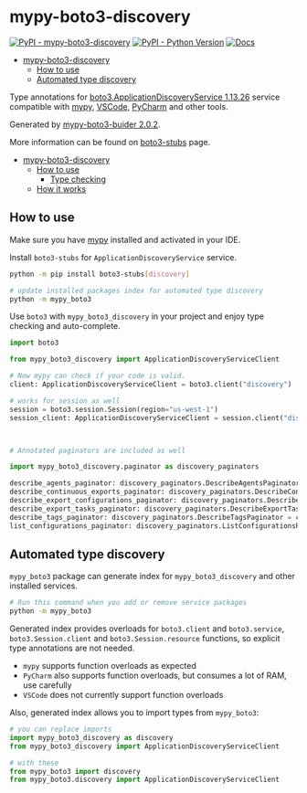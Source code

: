 # mypy-boto3-discovery

[![PyPI - mypy-boto3-discovery](https://img.shields.io/pypi/v/mypy-boto3-discovery.svg?color=blue)](https://pypi.org/project/mypy-boto3-discovery)
[![PyPI - Python Version](https://img.shields.io/pypi/pyversions/mypy-boto3-discovery.svg?color=blue)](https://pypi.org/project/mypy-boto3-discovery)
[![Docs](https://img.shields.io/readthedocs/mypy-boto3-builder.svg?color=blue)](https://mypy-boto3-builder.readthedocs.io/)

- [mypy-boto3-discovery](#mypy-boto3-discovery)
  - [How to use](#how-to-use)
  - [Automated type discovery](#automated-type-discovery)


Type annotations for
[boto3.ApplicationDiscoveryService 1.13.26](https://boto3.amazonaws.com/v1/documentation/api/1.13.26/reference/services/discovery.html#ApplicationDiscoveryService) service
compatible with [mypy](https://github.com/python/mypy), [VSCode](https://code.visualstudio.com/),
[PyCharm](https://www.jetbrains.com/pycharm/) and other tools.

Generated by [mypy-boto3-buider 2.0.2](https://github.com/vemel/mypy_boto3_builder).

More information can be found on [boto3-stubs](https://pypi.org/project/boto3-stubs/) page.

- [mypy-boto3-discovery](#mypy-boto3-discovery)
  - [How to use](#how-to-use)
    - [Type checking](#type-checking)
  - [How it works](#how-it-works)

## How to use

Make sure you have [mypy](https://github.com/python/mypy) installed and activated in your IDE.

Install `boto3-stubs` for `ApplicationDiscoveryService` service.

```bash
python -m pip install boto3-stubs[discovery]

# update installed packages index for automated type discovery
python -m mypy_boto3
```

Use `boto3` with `mypy_boto3_discovery` in your project and enjoy type checking and auto-complete.

```python
import boto3

from mypy_boto3_discovery import ApplicationDiscoveryServiceClient

# Now mypy can check if your code is valid.
client: ApplicationDiscoveryServiceClient = boto3.client("discovery")

# works for session as well
session = boto3.session.Session(region="us-west-1")
session_client: ApplicationDiscoveryServiceClient = session.client("discovery")



# Annotated paginators are included as well

import mypy_boto3_discovery.paginator as discovery_paginators

describe_agents_paginator: discovery_paginators.DescribeAgentsPaginator = client.get_paginator("describe_agents")
describe_continuous_exports_paginator: discovery_paginators.DescribeContinuousExportsPaginator = client.get_paginator("describe_continuous_exports")
describe_export_configurations_paginator: discovery_paginators.DescribeExportConfigurationsPaginator = client.get_paginator("describe_export_configurations")
describe_export_tasks_paginator: discovery_paginators.DescribeExportTasksPaginator = client.get_paginator("describe_export_tasks")
describe_tags_paginator: discovery_paginators.DescribeTagsPaginator = client.get_paginator("describe_tags")
list_configurations_paginator: discovery_paginators.ListConfigurationsPaginator = client.get_paginator("list_configurations")
```

## Automated type discovery

`mypy_boto3` package can generate index for `mypy_boto3_discovery` and other installed services.

```bash
# Run this command when you add or remove service packages
python -m mypy_boto3
```

Generated index provides overloads for `boto3.client` and `boto3.service`,
`boto3.Session.client` and `boto3.Session.resource` functions,
so explicit type annotations are not needed.

- `mypy` supports function overloads as expected
- `PyCharm` also supports function overloads, but consumes a lot of RAM, use carefully
- `VSCode` does not currently support function overloads

Also, generated index allows you to import types from `mypy_boto3`:

```python
# you can replace imports
import mypy_boto3_discovery as discovery
from mypy_boto3_discovery import ApplicationDiscoveryServiceClient

# with these
from mypy_boto3 import discovery
from mypy_boto3.discovery import ApplicationDiscoveryServiceClient
```
